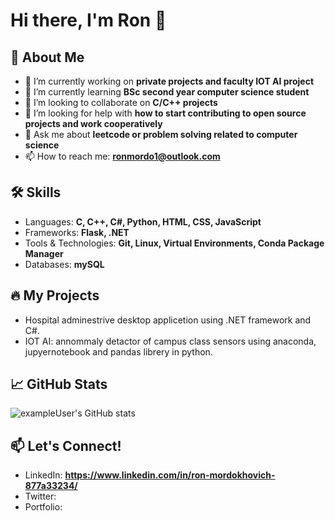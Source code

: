 # Hi there, I'm Ron 👋

## 🚀 About Me

- 🔭 I’m currently working on **private projects and faculty IOT AI project**
- 🌱 I’m currently learning **BSc second year computer science student**
- 👯 I’m looking to collaborate on **C/C++ projects**
- 🤔 I’m looking for help with **how to start contributing to open source projects and work cooperatively**
- 💬 Ask me about **leetcode or problem solving related to computer science**
- 📫 How to reach me: **ronmordo1@outlook.com**

## 🛠 Skills

- Languages: **C, C++, C#, Python, HTML, CSS, JavaScript**
- Frameworks: **Flask, .NET**
- Tools & Technologies: **Git, Linux, Virtual Environments, Conda Package Manager**
- Databases: **mySQL**

## 🔥 My Projects

- Hospital adminestrive desktop applicetion using .NET framework and C#.
- IOT AI: annommaly detactor of campus class sensors using anaconda, jupyernotebook and pandas librery in python.

## 📈 GitHub Stats

![exampleUser's GitHub stats](https://github-readme-stats.vercel.app/api?username=RonMordo&show_icons=true&theme=radical)


## 📫 Let's Connect!

- LinkedIn: **https://www.linkedin.com/in/ron-mordokhovich-877a33234/**
- Twitter: **<Your Twitter Handle>**
- Portfolio: **<Your Portfolio URL>**

